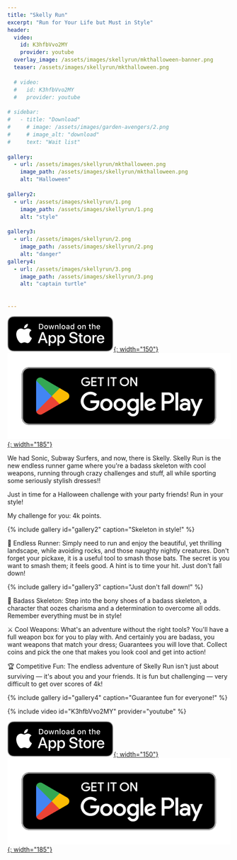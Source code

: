 ```yaml
---
title: "Skelly Run"
excerpt: "Run for Your Life but Must in Style"
header:
  video:
    id: K3hfbVvo2MY
    provider: youtube
  overlay_image: /assets/images/skellyrun/mkthalloween-banner.png
  teaser: /assets/images/skellyrun/mkthalloween.png
  
  # video:
  #   id: K3hfbVvo2MY
  #   provider: youtube

# sidebar:
#   - title: "Download"
#     # image: /assets/images/garden-avengers/2.png
#     # image_alt: "download"
#     text: "Wait list"

gallery:
  - url: /assets/images/skellyrun/mkthalloween.png
    image_path: /assets/images/skellyrun/mkthalloween.png
    alt: "Halloween"

gallery2:
  - url: /assets/images/skellyrun/1.png
    image_path: /assets/images/skellyrun/1.png
    alt: "style"

gallery3:
  - url: /assets/images/skellyrun/2.png
    image_path: /assets/images/skellyrun/2.png
    alt: "danger"
gallery4:
  - url: /assets/images/skellyrun/3.png
    image_path: /assets/images/skellyrun/3.png
    alt: "captain turtle"


---
```

[![AppStore](/assets/images/appstore-badge-black.svg){: width="150"}](https://apps.apple.com/us/app/skelly-run/id6467491691) 
[![PlayStore](/assets/images/google-play-badge.png){: width="185"}](https://play.google.com/store/apps/details?id=com.HippoPenny.SkellyRun)


We had Sonic, Subway Surfers, and now, there is Skelly. Skelly Run is the new endless runner game where you're a badass skeleton with cool weapons, running through crazy challenges and stuff, all while sporting some seriously stylish dresses!! 

Just in time for a Halloween challenge with your party friends! Run in your style!

My challenge for you: 4k points.

<!-- {% include gallery id="gallery" caption="Just in time for Halloween challenge with your party!" %} -->

{% include gallery id="gallery2" caption="Skeleton in style!" %}

🏃 Endless Runner: Simply need to run and enjoy the beautiful, yet thrilling landscape, while avoiding rocks, and those naughty nightly creatures. Don't forget your pickaxe, it is a useful tool to smash those bats. The secret is you want to smash them; it feels good. A hint is to time your hit. Just don't fall down!

{% include gallery id="gallery3" caption="Just don't fall down!" %}

🦴 Badass Skeleton: Step into the bony shoes of a badass skeleton, a character that oozes charisma and a determination to overcome all odds. Remember everything must be in style! 

⚔️ Cool Weapons: What's an adventure without the right tools? You'll have a full weapon box for you to play with. And certainly you are badass, you want weapons that match your dress; Guarantees you will love that. Collect coins and pick the one that makes you look cool and get into action!

🏆 Competitive Fun: The endless adventure of Skelly Run isn't just about surviving — it's about you and your friends. It is fun but challenging — very difficult to get over scores of 4k!

{% include gallery id="gallery4" caption="Guarantee fun for everyone!" %}

{% include video id="K3hfbVvo2MY" provider="youtube" %}


[![AppStore](/assets/images/appstore-badge-black.svg){: width="150"}](https://apps.apple.com/us/app/skelly-run/id6467491691) 
[![PlayStore](/assets/images/google-play-badge.png){: width="185"}](https://play.google.com/store/apps/details?id=com.HippoPenny.SkellyRun)



